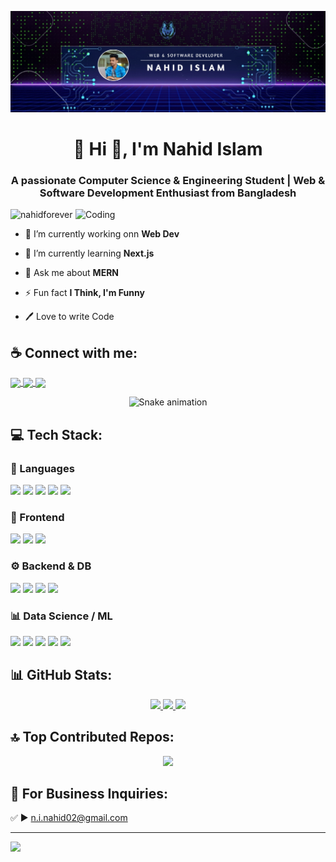 ![logo](https://github.com/nahidforever/nahidforever/blob/main/Github_banner.jpg)
<h1 align="center">💫 Hi 👋, I'm Nahid Islam</h1>
<h3 align="center">A passionate Computer Science & Engineering Student | Web & Software Development Enthusiast from Bangladesh</h3>
<img align="right" alt="Coding" width="400" src="https://camo.githubusercontent.com/4d9f5ecceb711eec6e2018f38a5677dc657c9738d4a65ba3b928c41c0a45b439/68747470733a2f2f6d69726f2e6d656469756d2e636f6d2f6d61782f313336302f302a37513379765349765f7430696f4a2d5a2e676966">

<p align="left"> <img src="https://komarev.com/ghpvc/?username=nahidforever&label=Profile%20views&color=0e75b6&style=flat" alt="nahidforever" /> </p>

- 🔭 I’m currently working onn **Web Dev**

- 🌱 I’m currently learning **Next.js**

- 💬 Ask me about **MERN**
  
- ⚡ Fun fact **I Think, I'm Funny**

- 🖊️ Love to write Code

## ☕ Connect with me:
<p align="left">
<a href="https://fb.com/n.i.nahid28" target="blank">
  <img align="center" src="https://img.shields.io/badge/Facebook-1877F2?style=for-the-badge&logo=facebook&logoColor=white" height="35"/>
</a>
<a href="https://instagram.com/_nahid_02" target="blank">
  <img align="center" src="https://img.shields.io/badge/Instagram-E4405F?style=for-the-badge&logo=instagram&logoColor=white" height="35"/>
</a>
<a href="mailto:n.i.nahid02@gmail.com">
  <img align="center" src="https://img.shields.io/badge/Gmail-D14836?style=for-the-badge&logo=gmail&logoColor=white" height="35"/>
</a>
</p>


<!-- Snake Game Repo View -->

<div align="center">
  <img src="https://profile-readme-generator.com/assets/snake.svg" alt="Snake animation" />
</div>


## 💻 Tech Stack:

### 🚀 Languages  
<p align="left">
  <img src="https://img.shields.io/badge/C-%2300599C.svg?style=for-the-badge&logo=c&logoColor=white"/>
  <img src="https://img.shields.io/badge/C++-%2300599C.svg?style=for-the-badge&logo=c%2B%2B&logoColor=white"/>
  <img src="https://img.shields.io/badge/Python-3776AB.svg?style=for-the-badge&logo=python&logoColor=white"/>
  <img src="https://img.shields.io/badge/JavaScript-323330.svg?style=for-the-badge&logo=javascript&logoColor=%23F7DF1E"/>
  <img src="https://img.shields.io/badge/Dart-0175C2.svg?style=for-the-badge&logo=dart&logoColor=white"/>
</p>

### 🎨 Frontend  
<p align="left">
  <img src="https://img.shields.io/badge/HTML5-E34F26.svg?style=for-the-badge&logo=html5&logoColor=white"/>
  <img src="https://img.shields.io/badge/Bootstrap-7952B3.svg?style=for-the-badge&logo=bootstrap&logoColor=white"/>
  <img src="https://img.shields.io/badge/Tailwind_CSS-38B2AC.svg?style=for-the-badge&logo=tailwind-css&logoColor=white"/>
</p>

### ⚙️ Backend & DB  
<p align="left">
  <img src="https://img.shields.io/badge/PHP-777BB4.svg?style=for-the-badge&logo=php&logoColor=white"/>
  <img src="https://img.shields.io/badge/Laravel-FF2D20.svg?style=for-the-badge&logo=laravel&logoColor=white"/>
  <img src="https://img.shields.io/badge/MySQL-4479A1.svg?style=for-the-badge&logo=mysql&logoColor=white"/>
  <img src="https://img.shields.io/badge/Apache-D42029.svg?style=for-the-badge&logo=apache&logoColor=white"/>
</p>

### 📊 Data Science / ML  
<p align="left">
  <img src="https://img.shields.io/badge/Numpy-013243.svg?style=for-the-badge&logo=numpy&logoColor=white"/>
  <img src="https://img.shields.io/badge/Pandas-150458.svg?style=for-the-badge&logo=pandas&logoColor=white"/>
  <img src="https://img.shields.io/badge/Matplotlib-11557c.svg?style=for-the-badge&logo=Matplotlib&logoColor=white"/>
  <img src="https://img.shields.io/badge/TensorFlow-FF6F00.svg?style=for-the-badge&logo=TensorFlow&logoColor=white"/>
  <img src="https://img.shields.io/badge/Keras-D00000.svg?style=for-the-badge&logo=Keras&logoColor=white"/>
</p>

## 📊 GitHub Stats:

<div align="center">

  <a href="https://github.com/nahidforever">
    <img src="https://github-readme-stats.vercel.app/api?username=nahidforever&theme=radical&hide_border=false&show_icons=true" height="150px"/>
  </a>
  
  <a href="https://github.com/nahidforever">
  <img src="https://github-readme-streak-stats.herokuapp.com/?user=nahidforever&theme=radical&hide_border=false" height="150px"/>
</a>

  <a href="https://github.com/nahidforever">
    <img src="https://github-readme-stats.vercel.app/api/top-langs/?username=nahidforever&theme=radical&hide_border=false&layout=compact" height="150px"/>
  </a>
</div>

## 🔝 Top Contributed Repos:
<div align="center">
  <img src="https://github-contributor-stats.vercel.app/api?username=nahidforever&limit=4&theme=radical&combine_all_yearly_contributions=true"/>
</div>

## 📧 For Business Inquiries:
✅  ► n.i.nahid02@gmail.com

---
[![](https://visitcount.itsvg.in/api?id=nahidforever&icon=12&color=ff69b4)](https://visitcount.itsvg.in)

<!-- Proudly created with GPRM ( https://gprm.itsvg.in ) -->



